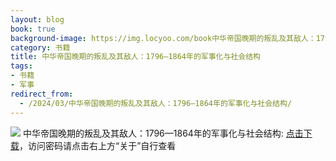 ```yaml
---
layout: blog
book: true
background-image: https://img.locyoo.com/book中华帝国晚期的叛乱及其敌人：1796—1864年的军事化与社会结构.jpg
category: 书籍
title: 中华帝国晚期的叛乱及其敌人：1796—1864年的军事化与社会结构
tags:
- 书籍
- 军事
redirect_from:
  - /2024/03/中华帝国晚期的叛乱及其敌人：1796—1864年的军事化与社会结构/
---
```

![](https://img.locyoo.com/book中华帝国晚期的叛乱及其敌人：1796—1864年的军事化与社会结构.jpg)
中华帝国晚期的叛乱及其敌人：1796—1864年的军事化与社会结构: <a name = "ref1" href="https://url18.ctfile.com/f/50983618-1418308649-78f04e?p=3619">点击下载</a>，访问密码请点击右上方“关于”自行查看